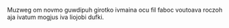Muzweg om novmo guwdipuh girotko ivmaina ocu fil faboc voutoava roczoh aja ivatum mogjus iva liojobi dufki.